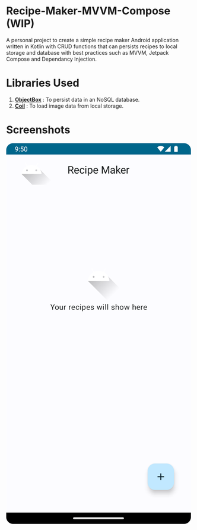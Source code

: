 # Recipe-Maker-MVVM-Compose (WIP)
A personal project to create a simple recipe maker Android application written in Kotlin with CRUD functions that can persists recipes to local storage and database with best practices such as MVVM, Jetpack Compose and Dependancy Injection.

# Libraries Used
1. <a href="https://github.com/objectbox/objectbox-java"><strong>ObjectBox</strong></a> : To persist data in an NoSQL database.
2. <a href="https://github.com/coil-kt/coil"><strong>Coil</strong></a> : To load image data from local storage.

# Screenshots
![Alt Text](screenshots/Recipe-Maker-MVVM-Compose-Img-1.png)
